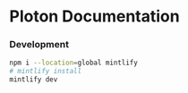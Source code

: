 # Ploton Documentation

### Development

```bash
npm i --location=global mintlify
# mintlify install
mintlify dev
```
